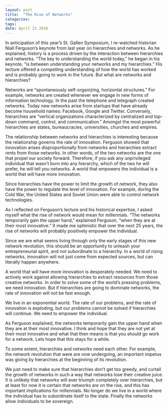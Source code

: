 ```yaml
---
layout: post
title:  "The Rise of Networks"
categories: 
tags: 
date: April 23 2016
---
```


In anticipation of this year’s St. Gallen Symposium, I re-watched historian Niall Ferguson’s keynote from last year on hierarchies and networks. As he explained, history is a process driven by the interaction between hierarchies and networks. “The key to understanding the world today,” he began in his keynote, “is between understanding your networks and my hierarchies.” His lecture offered a compelling understanding of how the world has worked and is probably going to work in the future. But what are networks and hierarchies?

Networks are “spontaneously self-organizing, horizontal structures.” For example, networks are created whenever we engage in new forms of information technology. In the past the telephone and telegraph created networks. Today new networks arise from startups that have already become household names: Facebook, Google and Twitter. Conversely, hierarchies are “vertical organizations characterized by centralized and top-down command, control, and communication.” Amongst the most powerful hierarchies are states, bureaucracies, universities, churches and empires.

The relationship between networks and hierarchies is interesting because the relationship governs the rate of innovation. Ferguson showed that innovation arises disproportionally from networks and hierarchies extract rents from those networks. In other words, of the two networks are the one that propel our society forward. Therefore, if you ask any unprivileged individual that wasn’t born into any hierarchy, which of the two he will prefer, he will tell you networks. A world that empowers the individual is a world that will have more innovation.

Since hierarchies have the power to limit the growth of network, they also have the power to regulate the level of innovation. For example, during the Cold War, the United States and Soviet Union were able to control network technologies.

As I reflected on Ferguson’s lecture and his historical expertise, I asked myself what the rise of network would mean for millennials. “The networks temporarily gain the upper hand,” explained Ferguson, “when they are at their most innovative.” It made me optimistic that over the next 25 years, the rise of networks will probably positively empower the individual.

Since we are what seems living through only the early stages of this new network revolution, this should be an opportunity to unleash your entrepreneurial spirit, and not subordinate to a hierarchy. In a world of rising networks, innovation will not just come from expected sources, but can literally happen anywhere.

A world that will have more innovation is desperately needed. We need to actively work against allowing hierarchies to extract resources from those creative networks. In order to solve some of the world’s pressing problems, we need innovation. But if hierarchies are going to dominate networks, the rate of innovation will not be fast enough.

We live in an exponential world. The rate of our problems, and the rate of innovation is exploding, but our problems cannot be solved if hierarchies will continue. We need to empower the individual.

As Ferguson explained, the networks temporarily gain the upper hand when they are at their most innovative. I think and hope that they are not yet at their most innovative and what that then means is that you should go work for a network. Lets hope that this stays for a while.

To some extent, hierarchies and networks need each other. For example, the network revolution that were are now undergoing, an important impetus was giving by hierarchies at the beginning of its revolution.

We just need to make sure that hierarchies don’t get too greedy, and curtail the growth of networks in such a way that networks lose their creative juice. It is unlikely that networks will ever triumph completely over hierarchies, but at least for now it is certain that networks are on the rise, and this has important implications for millennials. No longer do we live in a world where the individual has to subordinate itself to the state. Finally the networks allow individuals to be sovereign.
